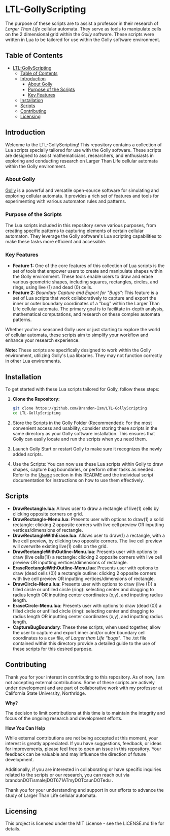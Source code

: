 # LTL-GollyScripting

The purpose of these scripts are to assist a professor in their research of _Larger Than Life_ cellular automata. They serve as tools to manipulate cells on the 2 dimensional grid within the _Golly_ software. These scripts were written in Lua to be tailored for use within the Golly software environment.

## Table of Contents

- [LTL-GollyScripting](#ltl-gollyscripting)
  - [Table of Contents](#table-of-contents)
  - [Introduction](#introduction)
    - [About Golly](#about-golly)
    - [Purpose of the Scripts](#purpose-of-the-scripts)
    - [Key Features](#key-features)
  - [Installation](#installation)
  - [Scripts](#scripts)
  - [Contributing](#contributing)
  - [Licensing](#licensing)

## Introduction

Welcome to the LTL-GollyScripting! This repository contains a collection of Lua scripts specially tailored for use with the Golly software. These scripts are designed to assist mathematicians, researchers, and enthusiasts in exploring and conducting research on Larger Than Life cellular automata within the Golly environment.

### About Golly

[Golly](https://golly.sourceforge.io/) is a powerful and versatile open-source software for simulating and exploring cellular automata. It provides a rich set of features and tools for experimenting with various automaton rules and patterns.

### Purpose of the Scripts

The Lua scripts included in this repository serve various purposes, from creating specific patterns to capturing elements of certain cellular automaton. They leverage the Golly software's Lua scripting capabilities to make these tasks more efficient and accessible.

### Key Features

- **Feature 1:** One of the core features of this collection of Lua scripts is the set of tools that empower users to create and manipulate shapes within the Golly environment. These tools enable users to draw and erase various geometric shapes, including squares, rectangles, circles, and rings, using live (1) and dead (0) cells.
- **Feature 2:** *Boundary Capture and Export for "Bugs"*: This feature is a set of Lua scripts that work collaboratively to capture and export the inner or outer boundary coordinates of a "bug" within the Larger Than Life cellular automata. The primary goal is to facilitate in-depth analysis, mathematical computations, and research on these complex automata patterns.

Whether you're a seasoned Golly user or just starting to explore the world of cellular automata, these scripts aim to simplify your workflow and enhance your research experience.

**Note:** These scripts are specifically designed to work within the Golly environment, utilizing Golly's Lua libraries. They may not function correctly in other Lua environments.

## Installation

To get started with these Lua scripts tailored for Golly, follow these steps:

1. **Clone the Repository:**

   ```bash
   git clone https://github.com/Brandon-Ism/LTL-GollyScripting
   cd LTL-GollyScripting
   ```
2. Store the Scripts in the Golly Folder (Recommended):
   For the most convenient access and usability, consider storing these scripts in the same directory as your Golly software installation. This ensures that Golly can easily locate and run the scripts when you need them.
3. Launch Golly
   Start or restart Golly to make sure it recognizes the newly added scripts.
4. Use the Scripts:
   You can now use these Lua scripts within Golly to draw shapes, capture bug boundaries, or perform other tasks as needed. Refer to the [Usage](#usage) section in this README and the individual script documentation for instructions on how to use them effectively.

## Scripts

* **DrawRectangle.lua**: Allows user to draw a rectangle of live(1) cells by clicking opposite corners on grid.
* **DrawRectangle-Menu.lua**: Presents user with options to draw(1) a solid rectangle: clicking 2 opposite corners with live cell preview OR inputting vertices/dimensions of rectangle.
* **DrawRectangleWithErase.lua**: Allows user to draw(1) a rectangle, with a live cell preview, by clicking two opposite corners. The live cell preview will overwrite existing live(1) cells on the grid.
* **DrawRectangleWithOutline-Menu.lua**: Presents user with options to draw (live cells(1)) a rectangle: clicking 2 opposite corners with live cell preview OR inputting vertices/dimensions of rectangle.
* **EraseRectangleWithOutline-Menu.lua**: Presents user with options to draw (dead cells (0)) a rectangle outline: clicking 2 opposite corners with live cell preview OR inputting vertices/dimensions of rectangle.
* **DrawCircle-Menu.lua**: Presents user with options to draw (live (1)) a filled circle or unfilled circle (ring): selecting center and dragging to radius length OR inputting center coordinates (x,y), and inputting radius length.
* **EraseCircle-Menu.lua**: Presents user with options to draw (dead (0)) a filled circle or unfilled circle (ring): selecting center and dragging to radius length OR inputting center coordinates (x,y), and inputting radius length.
* **CaptureBugBoundary**: These three scripts, when used together, allow the user to capture and export inner and/or outer boundary cell coordinates to a csv file, of *Larger than Life "bugs"*. The .txt file contained within this directory provide a detailed guide to the use of these scripts for this desired purpose.

## Contributing

Thank you for your interest in contributing to this repository. As of now, I am not accepting external contributions. Some of these scripts are actively under development and are part of collaborative work with my professor at California State University, Northridge.

**Why?**

The decision to limit contributions at this time is to maintain the integrity and focus of the ongoing research and development efforts.

**How You Can Help**

While external contributions are not being accepted at this moment, your interest is greatly appreciated. If you have suggestions, feedback, or ideas for improvements, please feel free to open an issue in this repository. Your feedback can be valuable and may influence the direction of future development.

Additionally, if you are interested in collaborating or have specific inquiries related to the scripts or our research, you can reach out via brandonDOTismalejDOT671ATmyDOTcsunDOTedu .

Thank you for your understanding and support in our efforts to advance the study of Larger Than Life cellular automata.

## Licensing

This project is licensed under the MIT License - see the LICENSE.md file for details.
